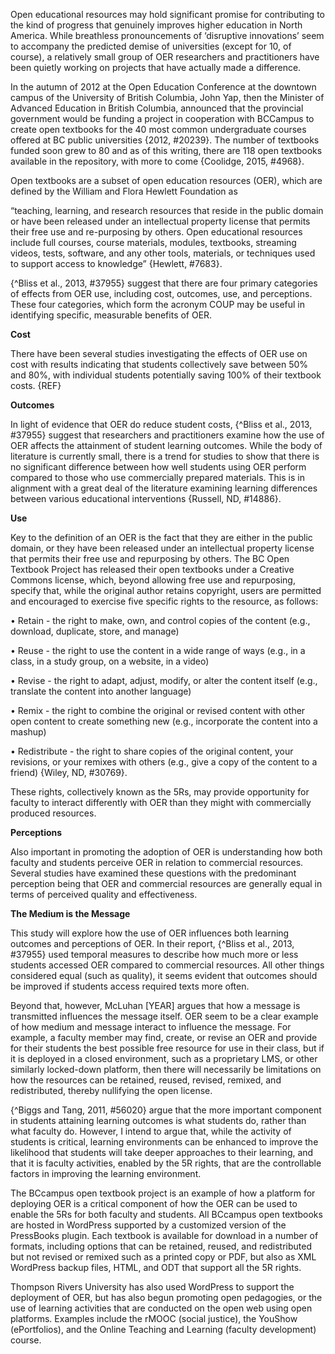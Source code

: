 Open educational resources may hold significant promise for contributing to the kind of progress that genuinely improves higher education in North America. While breathless pronouncements of ‘disruptive innovations’ seem to accompany the predicted demise of universities \(except for 10, of course\), a relatively small group of OER researchers and practitioners have been quietly working on projects that have actually made a difference.

In the autumn of 2012 at the Open Education Conference at the downtown campus of the University of British Columbia, John Yap, then the Minister of Advanced Education in British Columbia, announced that the provincial government would be funding a project in cooperation with BCCampus to create open textbooks for the 40 most common undergraduate courses offered at BC public universities {2012, \#20239}. The number of textbooks funded soon grew to 80 and as of this writing, there are 118 open textbooks available in the repository, with more to come {Coolidge, 2015, \#4968}.

Open textbooks are a subset of open education resources \(OER\), which are defined by the William and Flora Hewlett Foundation as

“teaching, learning, and research resources that reside in the public domain or have been released under an intellectual property license that permits their free use and re-purposing by others. Open educational resources include full courses, course materials, modules, textbooks, streaming videos, tests, software, and any other tools, materials, or techniques used to support access to knowledge” {Hewlett, \#7683}.

{^Bliss et al., 2013, \#37955} suggest that there are four primary categories of effects from OER use, including cost, outcomes, use, and perceptions. These four categories, which form the acronym COUP may be useful in identifying specific, measurable benefits of OER.

**Cost**

There have been several studies investigating the effects of OER use on cost with results indicating that students collectively save between 50% and 80%, with individual students potentially saving 100% of their textbook costs. {REF}

**Outcomes**

In light of evidence that OER do reduce student costs, {^Bliss et al., 2013, \#37955} suggest that researchers and practitioners examine how the use of OER affects the attainment of student learning outcomes. While the body of literature is currently small, there is a trend for studies to show that there is no significant difference between how well students using OER perform compared to those who use commercially prepared materials. This is in alignment with a great deal of the literature examining learning differences between various educational interventions {Russell, ND, \#14886}.

**Use**

Key to the definition of an OER is the fact that they are either in the public domain, or they have been released under an intellectual property license that permits their free use and repurposing by others. The BC Open Textbook Project has released their open textbooks under a Creative Commons license, which, beyond allowing free use and repurposing, specify that, while the original author retains copyright, users are permitted and encouraged to exercise five specific rights to the resource, as follows:

• Retain - the right to make, own, and control copies of the content \(e.g., download, duplicate, store, and manage\)

• Reuse - the right to use the content in a wide range of ways \(e.g., in a class, in a study group, on a website, in a video\)

• Revise - the right to adapt, adjust, modify, or alter the content itself \(e.g., translate the content into another language\)

• Remix - the right to combine the original or revised content with other open content to create something new \(e.g., incorporate the content into a mashup\)

• Redistribute - the right to share copies of the original content, your revisions, or your remixes with others \(e.g., give a copy of the content to a friend\) {Wiley, ND, \#30769}.

These rights, collectively known as the 5Rs, may provide opportunity for faculty to interact differently with OER than they might with commercially produced resources.

**Perceptions**

Also important in promoting the adoption of OER is understanding how both faculty and students perceive OER in relation to commercial resources. Several studies have examined these questions with the predominant perception being that OER and commercial resources are generally equal in terms of perceived quality and effectiveness.

**The Medium is the Message**

This study will explore how the use of OER influences both learning outcomes and perceptions of OER. In their report, {^Bliss et al., 2013, \#37955} used temporal measures to describe how much more or less students accessed OER compared to commercial resources. All other things considered equal \(such as quality\), it seems evident that outcomes should be improved if students access required texts more often.

Beyond that, however, McLuhan \[YEAR\] argues that how a message is transmitted influences the message itself. OER seem to be a clear example of how medium and message interact to influence the message. For example, a faculty member may find, create, or revise an OER and provide for their students the best possible free resource for use in their class, but if it is deployed in a closed environment, such as a proprietary LMS, or other similarly locked-down platform, then there will necessarily be limitations on how the resources can be retained, reused, revised, remixed, and redistributed, thereby nullifying the open license.

{^Biggs and Tang, 2011, \#56020} argue that the more important component in students attaining learning outcomes is what students do, rather than what faculty do. However, I intend to argue that, while the activity of students is critical, learning environments can be enhanced to improve the likelihood that students will take deeper approaches to their learning, and that it is faculty activities, enabled by the 5R rights, that are the controllable factors in improving the learning environment.

The BCcampus open textbook project is an example of how a platform for deploying OER is a critical component of how the OER can be used to enable the 5Rs for both faculty and students. All BCcampus open textbooks are hosted in WordPress supported by a customized version of the PressBooks plugin. Each textbook is available for download in a number of formats, including options that can be retained, reused, and redistributed but not revised or remixed such as a printed copy or PDF, but also as XML WordPress backup files, HTML, and ODT that support all the 5R rights.

Thompson Rivers University has also used WordPress to support the deployment of OER, but has also begun promoting open pedagogies, or the use of learning activities that are conducted on the open web using open platforms. Examples include the rMOOC \(social justice\), the YouShow \(ePortfolios\), and the Online Teaching and Learning \(faculty development\) course.

